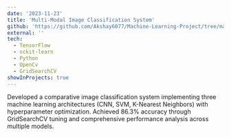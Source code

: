 ```yaml
---
date: '2023-11-23'
title: 'Multi-Modal Image Classification System'
github: 'https://github.com/Akshay6077/Machine-Learning-Project/tree/main'
external: ''
tech:
  - TensorFlow
  - sckit-learn
  - Python
  - OpenCv
  - GridSearchCV
showInProjects: true
---
```


Developed a comparative image classification system implementing three machine learning architectures (CNN, SVM, K-Nearest Neighbors) with hyperparameter optimization. Achieved 86.3% accuracy through GridSearchCV tuning and comprehensive performance analysis across multiple models.
